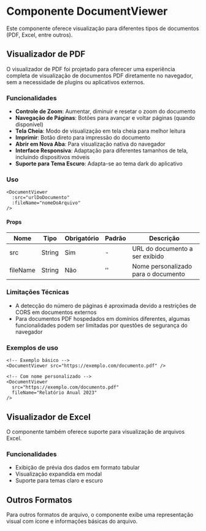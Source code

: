 # Componente DocumentViewer

Este componente oferece visualização para diferentes tipos de documentos (PDF, Excel, entre outros).

## Visualizador de PDF

O visualizador de PDF foi projetado para oferecer uma experiência completa de visualização de documentos PDF diretamente no navegador, sem a necessidade de plugins ou aplicativos externos.

### Funcionalidades

- **Controle de Zoom**: Aumentar, diminuir e resetar o zoom do documento
- **Navegação de Páginas**: Botões para avançar e voltar páginas (quando disponível)
- **Tela Cheia**: Modo de visualização em tela cheia para melhor leitura
- **Imprimir**: Botão direto para impressão do documento
- **Abrir em Nova Aba**: Para visualização nativa do navegador
- **Interface Responsiva**: Adaptação para diferentes tamanhos de tela, incluindo dispositivos móveis
- **Suporte para Tema Escuro**: Adapta-se ao tema dark do aplicativo

### Uso

```vue
<DocumentViewer 
  :src="urlDoDocumento" 
  :fileName="nomeDoArquivo" 
/>
```

#### Props

| Nome | Tipo | Obrigatório | Padrão | Descrição |
|------|------|-------------|--------|-----------|
| src | String | Sim | - | URL do documento a ser exibido |
| fileName | String | Não | '' | Nome personalizado para o documento |

### Limitações Técnicas

- A detecção do número de páginas é aproximada devido a restrições de CORS em documentos externos
- Para documentos PDF hospedados em domínios diferentes, algumas funcionalidades podem ser limitadas por questões de segurança do navegador

### Exemplos de uso

```vue
<!-- Exemplo básico -->
<DocumentViewer src="https://exemplo.com/documento.pdf" />

<!-- Com nome personalizado -->
<DocumentViewer 
  src="https://exemplo.com/documento.pdf" 
  fileName="Relatório Anual 2023" 
/>
```

## Visualizador de Excel

O componente também oferece suporte para visualização de arquivos Excel.

### Funcionalidades

- Exibição de prévia dos dados em formato tabular
- Visualização expandida em modal
- Suporte para temas claro e escuro

## Outros Formatos

Para outros formatos de arquivo, o componente exibe uma representação visual com ícone e informações básicas do arquivo. 
